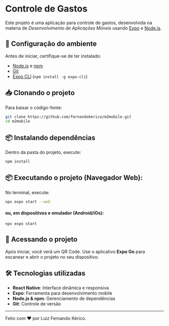 # Controle de Gastos

Este projeto é uma aplicação para controle de gastos, desenvolvida na materia de *Desenvolvimento de Aplicações Móveis* usando [Expo](https://expo.dev/) e [Node.js](https://nodejs.org/).

## 🚀 Configuração do ambiente

Antes de iniciar, certifique-se de ter instalado:

- [Node.js](https://nodejs.org/) e [npm](https://www.npmjs.com/)
- [Git](https://git-scm.com/)
- [Expo CLI](https://docs.expo.dev/get-started/installation/) (`npm install -g expo-cli`)

## 📥 Clonando o projeto

Para baixar o código-fonte:

```sh
git clone https://github.com/fernandokerico/m2mobile.git
cd m2mobile
````

## 📦 Instalando dependências

Dentro da pasta do projeto, execute:

```sh
npm install
```

## 📦 Executando o projeto (Navegador Web):

No terminal, execute:

```sh
npx expo start --web
```

#### ou, em dispositivos e emulador (Android/iOs):

```sh
npx expo start 
```

## 🔄 Acessando o projeto

Após iniciar, você verá um QR Code. Use o aplicativo **Expo Go** para escanear e abrir o projeto no seu dispositivo.

## 🛠 Tecnologias utilizadas

- **React Native**: Interface dinâmica e responsiva
- **Expo**: Ferramenta para desenvolvimento mobile
- **Node.js & npm**: Gerenciamento de dependências
- **Git**: Controle de versão

---

Feito com ❤️ por Luiz Fernando Kérico.
